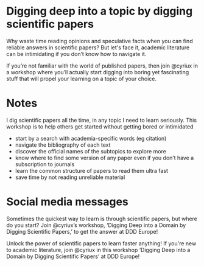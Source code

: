 # Digging deep into a topic by digging scientific papers

Why waste time reading opinions and speculative facts when you can find reliable answers in scientific papers? But let's face it, academic literature can be intimidating if you don’t know how to navigate it.

If you’re not familiar with the world of published papers, then join @cyriux in a workshop where you’ll actually start digging into boring yet fascinating stuff that will propel your learning on a topic of your choice.

# Notes

I dig scientific papers all the time, in any topic I need to learn seriously. This workshop is to help others get started without getting bored or intimidated

- start by a search with academia-specific words (eg citation)
- navigate the bibliography of each text
- discover the official names of the subtopics to explore more
- know where to find some version of any paper even if you don’t have a subscription to journals
- learn the common structure of papers to read them ultra fast
- save time by not reading unreliable material

# Social media messages

Sometimes the quickest way to learn is through scientific papers, but where do you start? Join @cyriux’s workshop, ‘Digging Deep into a Domain by Digging Scientific Papers,’ to get the answer at DDD Europe!

Unlock the power of scientific papers to learn faster anything! If you're new to academic literature, join @cyriux in this workshop ‘Digging Deep into a Domain by Digging Scientific Papers’ at DDD Europe! 
